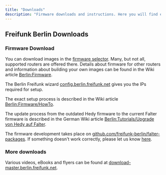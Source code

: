 ```yaml
---
title: "Downloads"
description: "Firmware downloads and instructions. Here you will find everything you need to set up your own Freifunk node."
---
```


## Freifunk Berlin Downloads

### Firmware Download

You can download images in the [firmware selector](https://selector.berlin.freifunk.net/). Many, but not all, supported routers are offered there. Details about firmware for other routers and information about building your own images can be found in the Wiki article [Berlin:Firmware](https://wiki.freifunk.net/Berlin:Firmware).

The Berlin Freifunk wizard [config.berlin.freifunk.net](https://config.berlin.freifunk.net) gives you the IPs required for setup.

The exact setup process is described in the Wiki article [Berlin:Firmware/HowTo](https://wiki.freifunk.net/Berlin:Firmware/HowTo).

The update process from the outdated Hedy firmware to the current Falter firmware is described in the German Wiki article [Berlin:Tutorials/Upgrade von Hedy auf Falter](https://wiki.freifunk.net/Berlin:Tutorials/Upgrade_von_Hedy_auf_Falter).

The firmware development takes place on [github.com/freifunk-berlin/falter-packages](https://github.com/freifunk-berlin/falter-packages). If something doesn't work correctly, please let us know [here](https://github.com/freifunk-berlin/falter-packages/issues/new).

### More downloads

Various videos, eBooks and flyers can be found at [download-master.berlin.freifunk.net](https://download-master.berlin.freifunk.net/).
